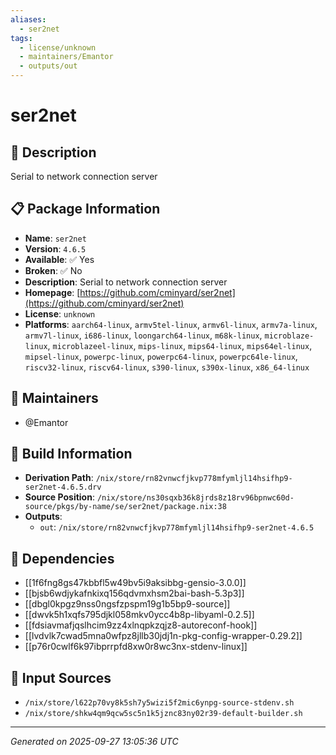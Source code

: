```yaml
---
aliases:
  - ser2net
tags:
  - license/unknown
  - maintainers/Emantor
  - outputs/out
---
```


# ser2net

## 📝 Description

Serial to network connection server

## 📋 Package Information

- **Name**: `ser2net`
- **Version**: `4.6.5`
- **Available**: ✅ Yes
- **Broken**: ✅ No
- **Description**: Serial to network connection server
- **Homepage**: [https://github.com/cminyard/ser2net](https://github.com/cminyard/ser2net)
- **License**: `unknown`
- **Platforms**: `aarch64-linux`, `armv5tel-linux`, `armv6l-linux`, `armv7a-linux`, `armv7l-linux`, `i686-linux`, `loongarch64-linux`, `m68k-linux`, `microblaze-linux`, `microblazeel-linux`, `mips-linux`, `mips64-linux`, `mips64el-linux`, `mipsel-linux`, `powerpc-linux`, `powerpc64-linux`, `powerpc64le-linux`, `riscv32-linux`, `riscv64-linux`, `s390-linux`, `s390x-linux`, `x86_64-linux`
## 👥 Maintainers

- @Emantor


## 🔧 Build Information

- **Derivation Path**: `/nix/store/rn82vnwcfjkvp778mfymljl14hsifhp9-ser2net-4.6.5.drv`
- **Source Position**: `/nix/store/ns30sqxb36k8jrds8z18rv96bpnwc60d-source/pkgs/by-name/se/ser2net/package.nix:38`
- **Outputs**:
  - `out`:  `/nix/store/rn82vnwcfjkvp778mfymljl14hsifhp9-ser2net-4.6.5`

## 🔗 Dependencies

- [[1f6fng8gs47kbbfl5w49bv5i9aksibbg-gensio-3.0.0]]
- [[bjsb6wdjykafnkixq156qdvmxhsm2bai-bash-5.3p3]]
- [[dbgl0kpgz9nss0ngsfzpspm19g1b5bp9-source]]
- [[dwvk5h1xqfs795djkl058mkv0ycc4b8p-libyaml-0.2.5]]
- [[fdsiavmafjqslhcim9zz4xlnqpkzqjz8-autoreconf-hook]]
- [[lvdvlk7cwad5mna0wfpz8jllb30jdj1n-pkg-config-wrapper-0.29.2]]
- [[p76r0cwlf6k97ibprrpfd8xw0r8wc3nx-stdenv-linux]]

## 📁 Input Sources

- `/nix/store/l622p70vy8k5sh7y5wizi5f2mic6ynpg-source-stdenv.sh`
- `/nix/store/shkw4qm9qcw5sc5n1k5jznc83ny02r39-default-builder.sh`

---
*Generated on 2025-09-27 13:05:36 UTC*

